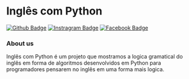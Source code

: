 # Inglês com Python	

[![Github Badge](https://img.shields.io/badge/-Github-000?style=flat-square&logo=Github&logoColor=white&link=https://github.com/inglescompython)](https://github.com/inglescompython)
[![Instragram Badge](https://img.shields.io/badge/-Instagram-red?style=flat-square&logo=Linkedin&logoColor=white&link=https://www.linkedin.com/in/fagnerpsantos/)](https://www.linkedin.com/in/fagnerpsantos/)
[![Facebook Badge](https://img.shields.io/badge/-Facebook-blue?style=flat-square&labelColor=1ca0f1&logo=twitter&logoColor=white&link=https://twitter.com/fagnerpsantos)](https://twitter.com/fagnerpsantos)

### About us

Inglês com Python é um projeto que mostramos a logica gramatical do inglês em forma de algoritmos desenvolvidos em Python para programadores pensarem no inglês em uma forma mais logica.
